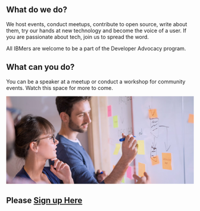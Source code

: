 ## What do we do?

We host events, conduct meetups, contribute to open source, write about them, try our hands at new technology and become the voice of a user. If you are passionate about tech, join us to spread the word.

All IBMers are welcome to be a part of the Developer Advocacy program.

## What can you do?

You can be a speaker at a meetup or conduct a workshop for community events. Watch this space for more to come.

![developer](images/dev.jpeg)

## Please [Sign up Here](https://ibm.box.com/s/uanf0jk5pqsj7hefqu7mdrq91s7ahwl3)

